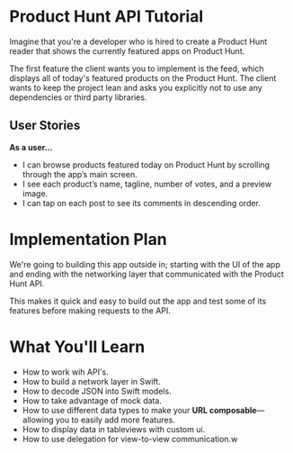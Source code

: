 # Product Hunt API Tutorial

Imagine that you're a developer who is hired to create a Product Hunt reader that shows the currently featured apps on Product Hunt.

The first feature the client wants you to implement is the feed, which displays all of today's featured products on the Product Hunt. The client wants to keep the project lean and asks you explicitly not to use any dependencies or third party libraries.

## User Stories

**As a user...**

- I can browse products featured today on Product Hunt by scrolling through the app’s main screen.
- I see each product’s name, tagline, number of votes, and a preview image.
- I can tap on each post to see its comments in descending order.

# Implementation Plan

We're going to building this app outside in; starting with the UI of the app and ending with the networking layer that communicated with the Product Hunt API.

This makes it quick and easy to build out the app and test some of its features before making requests to the API.

# What You'll Learn

- How to work wih API's.
- How to build a network layer in Swift.
- How to decode JSON into Swift models.
- How to take advantage of mock data.
- How to use different data types to make your **URL composable**—allowing you to easily add more features.
- How to display data in tableviews with custom ui.
- How to use delegation for view-to-view communication.w
